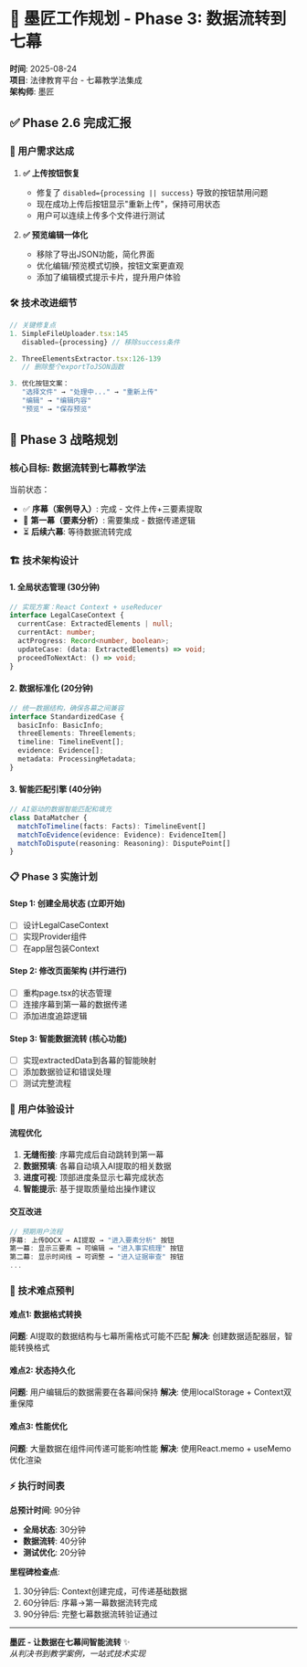 # 🚀 墨匠工作规划 - Phase 3: 数据流转到七幕
**时间**: 2025-08-24  
**项目**: 法律教育平台 - 七幕教学法集成  
**架构师**: 墨匠

## ✅ Phase 2.6 完成汇报

### 🎯 用户需求达成
1. **✅ 上传按钮恢复**
   - 修复了 `disabled={processing || success}` 导致的按钮禁用问题
   - 现在成功上传后按钮显示"重新上传"，保持可用状态
   - 用户可以连续上传多个文件进行测试

2. **✅ 预览编辑一体化**
   - 移除了导出JSON功能，简化界面
   - 优化编辑/预览模式切换，按钮文案更直观
   - 添加了编辑模式提示卡片，提升用户体验

### 🛠️ 技术改进细节
```typescript
// 关键修复点
1. SimpleFileUploader.tsx:145 
   disabled={processing} // 移除success条件

2. ThreeElementsExtractor.tsx:126-139
   // 删除整个exportToJSON函数

3. 优化按钮文案：
   "选择文件" → "处理中..." → "重新上传"
   "编辑" → "编辑内容"
   "预览" → "保存预览"
```

## 🎯 Phase 3 战略规划

### 核心目标: 数据流转到七幕教学法

当前状态：
- ✅ **序幕（案例导入）**: 完成 - 文件上传+三要素提取
- 🔄 **第一幕（要素分析）**: 需要集成 - 数据传递逻辑
- ⏳ **后续六幕**: 等待数据流转完成

### 🏗️ 技术架构设计

#### 1. 全局状态管理 (30分钟)
```typescript
// 实现方案：React Context + useReducer
interface LegalCaseContext {
  currentCase: ExtractedElements | null;
  currentAct: number;
  actProgress: Record<number, boolean>;
  updateCase: (data: ExtractedElements) => void;
  proceedToNextAct: () => void;
}
```

#### 2. 数据标准化 (20分钟)
```typescript
// 统一数据结构，确保各幕之间兼容
interface StandardizedCase {
  basicInfo: BasicInfo;
  threeElements: ThreeElements;
  timeline: TimelineEvent[];
  evidence: Evidence[];
  metadata: ProcessingMetadata;
}
```

#### 3. 智能匹配引擎 (40分钟)
```typescript
// AI驱动的数据智能匹配和填充
class DataMatcher {
  matchToTimeline(facts: Facts): TimelineEvent[]
  matchToEvidence(evidence: Evidence): EvidenceItem[]
  matchToDispute(reasoning: Reasoning): DisputePoint[]
}
```

### 📋 Phase 3 实施计划

#### Step 1: 创建全局状态 (立即开始)
- [ ] 设计LegalCaseContext
- [ ] 实现Provider组件
- [ ] 在app层包装Context

#### Step 2: 修改页面架构 (并行进行)
- [ ] 重构page.tsx的状态管理
- [ ] 连接序幕到第一幕的数据传递
- [ ] 添加进度追踪逻辑

#### Step 3: 智能数据流转 (核心功能)
- [ ] 实现extractedData到各幕的智能映射
- [ ] 添加数据验证和错误处理
- [ ] 测试完整流程

### 🎨 用户体验设计

#### 流程优化
1. **无缝衔接**: 序幕完成后自动跳转到第一幕
2. **数据预填**: 各幕自动填入AI提取的相关数据
3. **进度可视**: 顶部进度条显示七幕完成状态
4. **智能提示**: 基于提取质量给出操作建议

#### 交互改进
```typescript
// 预期用户流程
序幕: 上传DOCX → AI提取 → "进入要素分析" 按钮
第一幕: 显示三要素 → 可编辑 → "进入事实梳理" 按钮
第二幕: 显示时间线 → 可调整 → "进入证据审查" 按钮
...
```

### 🔬 技术难点预判

#### 难点1: 数据格式转换
**问题**: AI提取的数据结构与七幕所需格式可能不匹配
**解决**: 创建数据适配器层，智能转换格式

#### 难点2: 状态持久化
**问题**: 用户编辑后的数据需要在各幕间保持
**解决**: 使用localStorage + Context双重保障

#### 难点3: 性能优化
**问题**: 大量数据在组件间传递可能影响性能
**解决**: 使用React.memo + useMemo优化渲染

### ⚡ 执行时间表

**总预计时间**: 90分钟
- **全局状态**: 30分钟
- **数据流转**: 40分钟  
- **测试优化**: 20分钟

**里程碑检查点**:
1. 30分钟后: Context创建完成，可传递基础数据
2. 60分钟后: 序幕→第一幕数据流转完成
3. 90分钟后: 完整七幕数据流转验证通过

---
**墨匠 - 让数据在七幕间智能流转** ✨  
*从判决书到教学案例，一站式技术实现*